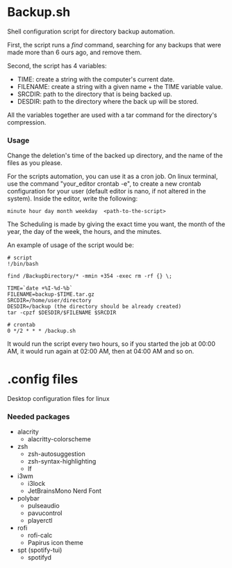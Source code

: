 # Backup.sh
Shell configuration script for directory backup automation.

First, the script runs a *find* command, searching for any backups that were made more than 6 ours ago, and remove them.

Second, the script has 4 variables:
  - TIME: create a string with the computer's current date.
  - FILENAME: create a string with a given name + the TIME variable value.
  - SRCDIR: path to the directory that is being backed up.
  - DESDIR: path to the directory where the back up will be stored.

All the variables together are used with a tar command for the directory's compression.

### Usage
Change the deletion's time of the backed up directory, and the name of the files as you please.

For the scripts automation, you can use it as a cron job.
On linux terminal, use the command "your_editor crontab -e", to create a new crontab configuration for your user (default editor is nano, if not altered in the system).
Inside the editor, write the following:
```console
minute hour day month weekday  <path-to-the-script>
```
The Scheduling is made by giving the exact time you want, the month of the year, the day of the week, the hours, and the minutes.

An example of usage of the script would be:
```console
# script
!/bin/bash

find /BackupDirectory/* -mmin +354 -exec rm -rf {} \;

TIME=`date +%I-%d-%b`
FILENAME=backup-$TIME.tar.gz
SRCDIR=/home/user/directory
DESDIR=/backup (the directory should be already created)
tar -cpzf $DESDIR/$FILENAME $SRCDIR

# crontab
0 */2 * * * /backup.sh
```
It would run the script every two hours, so if you started the job at 00:00 AM, it would run again at 02:00 AM, then at 04:00 AM and so on.

# .config files
Desktop configuration files for linux

### Needed packages

  - alacrity
    - alacritty-colorscheme
  - zsh
    - zsh-autosuggestion
    - zsh-syntax-highlighting
    - lf
  - i3wm
    - i3lock
    - JetBrainsMono Nerd Font
  - polybar
    - pulseaudio
    - pavucontrol
    - playerctl
  - rofi
    - rofi-calc
    - Papirus icon theme
  - spt (spotify-tui)
    - spotifyd
